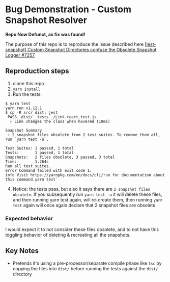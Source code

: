 # Bug Demonstration - Custom Snapshot Resolver

**Repo Now Defunct, as fix was found!**

The purpose of this repo is to reproduce the issue described here [[jest-snapshot] Custom Snapshot Directories confuse the Obsolete Snapshot Logger #7257](https://github.com/facebook/jest/issues/7257)

## Reproduction steps

1. clone this repo
2. `yarn install`
3. Run the tests:

```shell
$ yarn test
yarn run v1.12.1
$ cp -R src/ dist; jest
 PASS  dist/__tests__/Link.react.test.js
  ✓ Link changes the class when hovered (18ms)

Snapshot Summary
 › 2 snapshot files obsolete from 2 test suites. To remove them all, run `yarn test -u`.

Test Suites: 1 passed, 1 total
Tests:       1 passed, 1 total
Snapshots:   2 files obsolete, 3 passed, 3 total
Time:        1.264s
Ran all test suites.
error Command failed with exit code 1.
info Visit https://yarnpkg.com/en/docs/cli/run for documentation about this command.yarn test`
```

4. Notice: the tests pass, but also it says there are `2 snapshot files obsolete`. If you subsequently run `yarn test -u` it will delete these files, and then running yarn test again, will re-create them, then running `yarn test` again will once again declare that 2 snapshot files are obsolete.

### Expected behavior

I would expect it to not consider these files obsolete, and to not have this toggling behavior of deleting & recreating all the snapshots.

## Key Notes

- Pretends it's using a pre-processor/separate compile phase like `tsc` by copying the files into `dist/` before running the tests against the `dist/` directory
